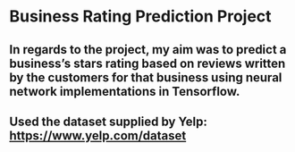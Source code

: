 # Business Rating Prediction Project

## In regards to the project, my aim was to predict a business’s stars rating based on reviews written by the customers for that business using neural network implementations in Tensorflow.

## Used the dataset supplied by Yelp: https://www.yelp.com/dataset
